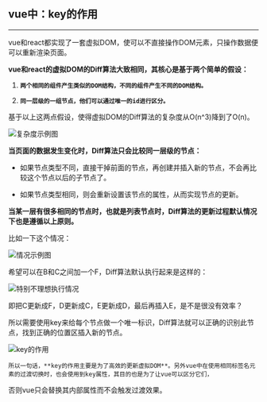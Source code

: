 **vue中：key的作用**
---
***

vue和react都实现了一套虚拟DOM，使可以不直接操作DOM元素，只操作数据便可以重新渲染页面。

**vue和react的虚拟DOM的Diff算法大致相同，其核心是基于两个简单的假设：**

1. **`两个相同的组件产生类似的DOM结构，不同的组件产生不同的DOM结构。`**

2. **`同一层级的一组节点，他们可以通过唯一的id进行区分。`**

基于以上这两点假设，使得虚拟DOM的Diff算法的复杂度从O(n^3)降到了O(n)。

![复杂度示例图](https://upload-images.jianshu.io/upload_images/13201627-20effaf34ee5df0e.png?imageMogr2/auto-orient/strip|imageView2/2/w/377/format/webp)

**当页面的数据发生变化时，Diff算法只会比较同一层级的节点：**

* 如果节点类型不同，直接干掉前面的节点，再创建并插入新的节点，不会再比较这个节点以后的子节点了。

* 如果节点类型相同，则会重新设置该节点的属性，从而实现节点的更新。

**当某一层有很多相同的节点时，也就是列表节点时，Diff算法的更新过程默认情况下也是遵循以上原则。**

比如一下这个情况：

![情况示例图](https://upload-images.jianshu.io/upload_images/13201627-c3e12cdb02d59c24.png?imageMogr2/auto-orient/strip|imageView2/2/w/477/format/webp)

希望可以在B和C之间加一个F，Diff算法默认执行起来是这样的：

![特别不理想执行情况](https://upload-images.jianshu.io/upload_images/13201627-9d6226c6268a341b.png?imageMogr2/auto-orient/strip|imageView2/2/w/572/format/webp)

即把C更新成F，D更新成C，E更新成D，最后再插入E，是不是很没有效率？

所以需要使用key来给每个节点做一个唯一标识，Diff算法就可以正确的识别此节点，找到正确的位置区插入新的节点。

![key的作用](https://upload-images.jianshu.io/upload_images/13201627-d0b3a1577860fda9.png?imageMogr2/auto-orient/strip|imageView2/2/w/452/format/webp)

`所以一句话，**key的作用主要是为了高效的更新虚拟DOM**。另外vue中在使用相同标签名元素的过渡切换时，也会使用到key属性，其目的也是为了让vue可以区分它们，`

否则vue只会替换其内部属性而不会触发过渡效果。